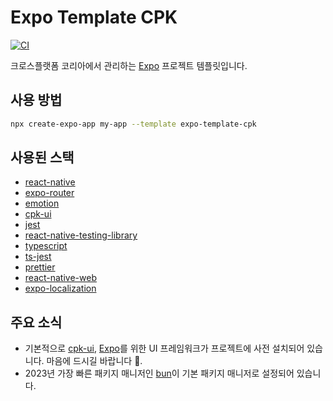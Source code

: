 # Expo Template CPK

[![CI](https://github.com/crossplatformkorea/expo-template-cpk/actions/workflows/ci.yml/badge.svg)](https://github.com/crossplatformkorea/expo-template-cpk/actions/workflows/ci.yml)

크로스플랫폼 코리아에서 관리하는 [Expo](https://expo.io) 프로젝트 템플릿입니다.

## 사용 방법

```bash
npx create-expo-app my-app --template expo-template-cpk
```

## 사용된 스택

- [react-native](https://github.com/facebook/react-native)
- [expo-router](https://expo.github.io/router)
- [emotion](https://emotion.sh)
- [cpk-ui](https://github.com/crossplatformkorea/cpk-ui)
- [jest](https://github.com/facebook/jest)
- [react-native-testing-library](https://github.com/callstack/react-native-testing-library)
- [typescript](https://github.com/Microsoft/TypeScript)
- [ts-jest](https://github.com/kulshekhar/ts-jest)
- [prettier](https://prettier.io)
- [react-native-web](https://github.com/necolas/react-native-web)
- [expo-localization](https://docs.expo.dev/versions/latest/sdk/localization)

## 주요 소식

- 기본적으로 [cpk-ui](https://github.com/crossplatformkorea/cpk-ui), [Expo](https://expo.io)를 위한 UI 프레임워크가 프로젝트에 사전 설치되어 있습니다. 마음에 드시길 바랍니다 🧡.
- 2023년 가장 빠른 패키지 매니저인 [bun](https://bun.sh)이 기본 패키지 매니저로 설정되어 있습니다.
